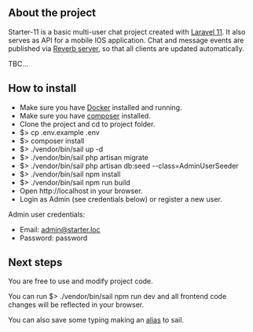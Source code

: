 ## About the project

Starter-11 is a basic multi-user chat project created with [Laravel 11](https://laravel.com). It also serves as API for a mobile IOS application.
Chat and message events are published via [Reverb server](https://reverb.laravel.com/), so that all clients are updated automatically.

TBC...

## How to install

- Make sure you have [Docker](https://www.docker.com/products/docker-desktop/) installed and running.
- Make sure you have [composer](https://getcomposer.org/) installed.
- Clone the project and cd to project folder.
- $> cp .env.example .env
- $> composer install
- $> ./vendor/bin/sail up -d
- $> ./vendor/bin/sail php artisan migrate
- $> ./vendor/bin/sail php artisan db:seed --class=AdminUserSeeder
- $> ./vendor/bin/sail npm install
- $> ./vendor/bin/sail npm run build
- Open http://localhost in your browser.
- Login as Admin (see credentials below) or register a new user.

Admin user credentials: 
- Email: admin@starter.loc
- Password: password

## Next steps

You are free to use and modify project code.

You can run $> ./vendor/bin/sail npm run dev and all frontend code changes will be reflected in your browser.

You can also save some typing making an [alias](https://laravel.com/docs/11.x/sail#configuring-a-shell-alias) to sail.



